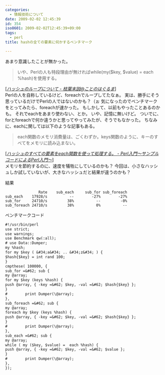 ```yaml
---
categories:
  - 情報技術について
date: 2009-02-02 12:45:39
id: 354
iso8601: 2009-02-02T12:45:39+09:00
tags:
  - perl
title: hashの全ての要素に何かするベンチマーク

---
```


あまり意識したことが無かった。
<blockquote cite="http://d.hatena.ne.jp/nitchimo/20090202/1233507333" title="ハッシュのループについて - 枝葉末説@ことのはぐるま" class="blockquote"><p>いや、Perlの人も特段理由が無ければwhile(my($key, $value) = each %hash)を使用する。</p></blockquote><div class="cite">[<cite><a href="http://d.hatena.ne.jp/nitchimo/20090202/1233507333">ハッシュのループについて - 枝葉末説@ことのはぐるま</a></cite>]</div>
Perlの人を自称しているけど、foreachでループしてたなぁ。
実は、勝手にそう思っているだけでPerlの人ではないのかも？（ぉ
気になったのでベンチマークをとってみたら、foreachが速かった。
もしかして、以前もやったことあるのかも。
それでeachをあまり使わない、とか。
いや、記憶に無いけど。
ついでに、forとforeachで何か違うかと思ってやってみたが、そうでもなかった。
ちなみに、eachに関しては以下のような記事もある。
<blockquote cite="http://d.hatena.ne.jp/perlcodesample/20080212/1202834405" title="ハッシュのすべての要素をeach関数を使って処理する。 - Perl入門～サンプルコードによるPerl入門～" class="blockquote"><p>each関数のメモリ消費量は、ごくわずか。keys関数のように、キーのすべてをメモリに読み込まない。</p></blockquote><div class="cite">[<cite><a href="http://d.hatena.ne.jp/perlcodesample/20080212/1202834405">ハッシュのすべての要素をeach関数を使って処理する。 - Perl入門～サンプルコードによるPerl入門～</a></cite>]</div>
メモリを節約するのに、速度を犠牲にしているのかも？
今回は、小さなハッシュしか試していないが、大きなハッシュだと結果が違うのかも？


結果
```
               Rate    sub_each     sub_for sub_foreach
sub_each    17928/s          --        -27%        -27%
sub_for     24710/s         38%          --         -0%
sub_foreach 24710/s         38%          0%          --
```
ベンチマークコード
```default
#!/usr/bin/perl
use strict;
use warnings;
use Benchmark qw(:all);
# use Data::Dumper;
my %hash;
for my $key ( &#34;a&#34; .. &#34;z&#34; ) {
$hash{$key} = int rand 100;
}
cmpthese( 100000, {
sub_for =&#62; sub {
my @array;
for my $key (keys %hash) {
push @array, { -key =&#62; $key, -val =&#62; $hash{$key} };
}
#        print Dumper(\@array);
},
sub_foreach =&#62; sub {
my @array;
foreach my $key (keys %hash) {
push @array, { -key =&#62; $key, -val =&#62; $hash{$key} };
}
#        print Dumper(\@array);
},
sub_each =&#62; sub {
my @array;
while ( my ($key, $value) =  each %hash) {
push @array, { -key =&#62; $key, -val =&#62; $value };
}
#        print Dumper(\@array);
},
});
```
    	